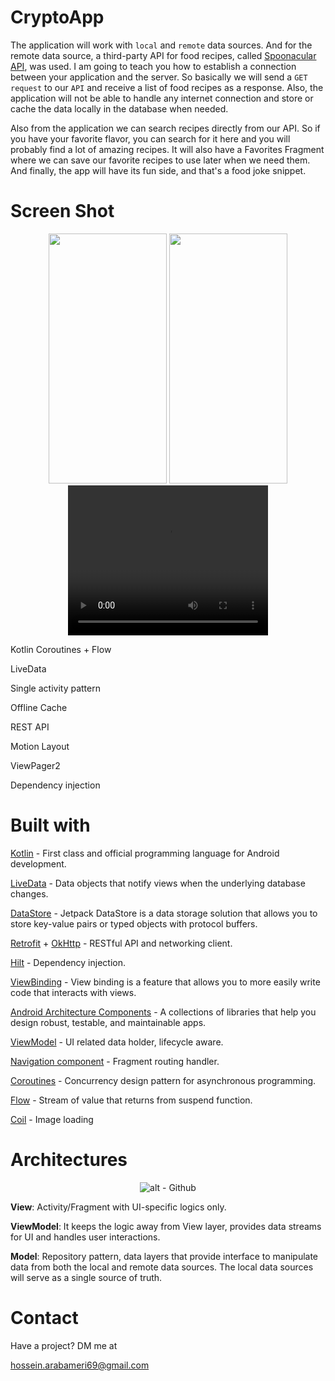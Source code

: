 # CryptoApp
The application will work with `local` and `remote` data sources. And for the remote data source, a third-party API for food recipes, called [Spoonacular API](https://spoonacular.com/food-api), was used. I am going to teach you how to establish a connection between your application and the server. So basically we will send a `GET request` to our `API` and receive a list of food recipes as a response. Also, the application will not be able to handle any internet connection and store or cache the data locally in the database when needed.

Also from the application we can search recipes directly from our API. So if you have your favorite flavor, you can search for it here and you will probably find a lot of amazing recipes. It will also have a Favorites Fragment where we can save our favorite recipes to use later when we need them. And finally, the app will have its fun side, and that's a food joke snippet.

# Screen Shot
<div align="center">
    <img src="https://github.com/user-attachments/assets/d4d6c48f-b03a-4723-b766-b4b86fa82c2b" data-canonical-src="https://gyazo.com/eb5c5741b6a9a16c692170a41a49c858.png" width="189" height="400" />
    <img src="https://github.com/user-attachments/assets/9215a10d-3942-48d4-84f2-42e58547a665" data-canonical-src="https://gyazo.com/eb5c5741b6a9a16c692170a41a49c858.png" width="189" height="400" />
</div>

<div align="center">
    <video width="320" height="240" controls>
        <source src="https://github.com/user-attachments/assets/a0d74995-d9ca-42ab-92fb-4b3cf36e0c3f" type="video/webm">
        Your browser does not support the video tag.
    </video>
</div>

Kotlin Coroutines + Flow

LiveData

Single activity pattern

Offline Cache

REST API

Motion Layout

ViewPager2

Dependency injection

# Built with
[Kotlin](https://kotlinlang.org/) - First class and official programming language for Android development.

[LiveData](https://developer.android.com/topic/libraries/architecture/livedata) - Data objects that notify views when the underlying database changes.

[DataStore](https://developer.android.com/topic/libraries/architecture/datastore) - Jetpack DataStore is a data storage solution that allows you to store key-value pairs or typed objects with protocol buffers.

[Retrofit](https://square.github.io/retrofit/) + [OkHttp](https://square.github.io/okhttp/) - RESTful API and networking client.

[Hilt](https://dagger.dev/hilt/) - Dependency injection.

[ViewBinding](https://developer.android.com/topic/libraries/view-binding) - View binding is a feature that allows you to more easily write code that interacts with views.

[Android Architecture Components](https://developer.android.com/topic/libraries/architecture) - A collections of libraries that help you design robust, testable, and maintainable apps.

[ViewModel](https://developer.android.com/reference/androidx/lifecycle/ViewModel) - UI related data holder, lifecycle aware.

[Navigation component](https://developer.android.com/guide/navigation) - Fragment routing handler.

[Coroutines](https://developer.android.com/kotlin/coroutines) - Concurrency design pattern for asynchronous programming.

[Flow](https://developer.android.com/kotlin/flow) - Stream of value that returns from suspend function.

[Coil](https://github.com/coil-kt/coil) - Image loading

# Architectures
<div align="center">
    <img src="https://raw.githubusercontent.com/amitshekhariitbhu/MVVM-Architecture-Android/master/assets/mvvm-arch.png" alt="alt - Github" />
</div>

**View**: Activity/Fragment with UI-specific logics only.

**ViewModel**: It keeps the logic away from View layer, provides data streams for UI and handles user interactions.

**Model**: Repository pattern, data layers that provide interface to manipulate data from both the local and remote data sources. The local data sources will serve as a single source of truth.

# Contact
Have a project? DM me at

hossein.arabameri69@gmail.com

